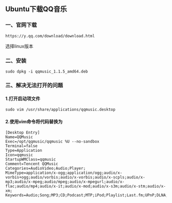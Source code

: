 ## Ubuntu下载QQ音乐

### 一、官网下载

`https://y.qq.com/download/download.html`

选择linux版本

### 二、安装

`sudo dpkg -i qqmusic_1.1.5_amd64.deb`

### 三、解决无法打开的问题

#### 1.打开启动项文件

`sudo vim /usr/share/applications/qqmusic.desktop`

#### 2.使用vim命令将代码替换为

```
[Desktop Entry]
Name=QQMusic
Exec=/opt/qqmusic/qqmusic %U --no-sandbox
Terminal=false
Type=Application
Icon=qqmusic
StartupWMClass=qqmusic
Comment=Tencent QQMusic
Categories=AudioVideo;Audio;Player;
MimeType=application/x-ogg;application/ogg;audio/x-vorbis+ogg;audio/vorbis;audio/x-vorbis;audio/x-scpls;audio/x-mp3;audio/x-mpeg;audio/mpeg;audio/x-mpegurl;audio/x-flac;audio/mp4;audio/x-it;audio/x-mod;audio/x-s3m;audio/x-stm;audio/x-xm;
Keywords=Audio;Song;MP3;CD;Podcast;MTP;iPod;Playlist;Last.fm;UPnP;DLNA;Radio;
```

